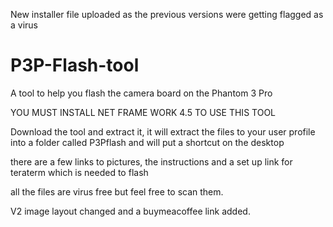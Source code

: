 New installer file uploaded as the 
previous versions were getting 
flagged as a virus

# P3P-Flash-tool
A tool to help you flash the camera board on the Phantom 3 Pro

YOU MUST INSTALL NET FRAME WORK 4.5 TO USE THIS TOOL

Download the tool and extract it, it will extract the files to your user profile into a folder called P3Pflash 
and will put a shortcut on the desktop

there are a few links to pictures, the instructions and a set up link for teraterm which
is needed to flash

all the files are virus free but feel free to scan them.

V2 image layout changed and a buymeacoffee link added.
